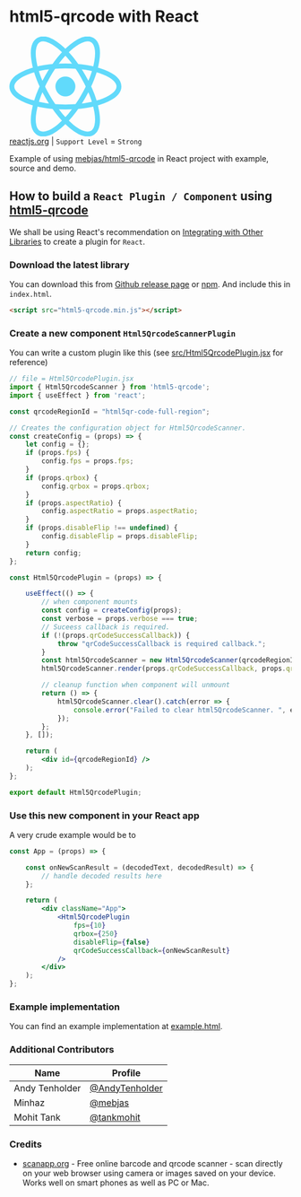 # html5-qrcode with React
<img src="data:image/svg+xml;base64,PHN2ZyB4bWxucz0iaHR0cDovL3d3dy53My5vcmcvMjAwMC9zdmciIHZpZXdCb3g9Ii0xMS41IC0xMC4yMzE3NCAyMyAyMC40NjM0OCI+CiAgPHRpdGxlPlJlYWN0IExvZ288L3RpdGxlPgogIDxjaXJjbGUgY3g9IjAiIGN5PSIwIiByPSIyLjA1IiBmaWxsPSIjNjFkYWZiIi8+CiAgPGcgc3Ryb2tlPSIjNjFkYWZiIiBzdHJva2Utd2lkdGg9IjEiIGZpbGw9Im5vbmUiPgogICAgPGVsbGlwc2Ugcng9IjExIiByeT0iNC4yIi8+CiAgICA8ZWxsaXBzZSByeD0iMTEiIHJ5PSI0LjIiIHRyYW5zZm9ybT0icm90YXRlKDYwKSIvPgogICAgPGVsbGlwc2Ugcng9IjExIiByeT0iNC4yIiB0cmFuc2Zvcm09InJvdGF0ZSgxMjApIi8+CiAgPC9nPgo8L3N2Zz4K" width="200px"><br>
[reactjs.org](https://reactjs.org/) | `Support Level` = `Strong`

Example of using [mebjas/html5-qrcode](https://github.com/mebjas/html5-qrcode) in React project with example, source and demo.

## How to build a `React Plugin / Component` using [html5-qrcode](https://github.com/mebjas/html5-qrcode)
We shall be using React's recommendation on [Integrating with Other Libraries](https://reactjs.org/docs/integrating-with-other-libraries.html) to create a plugin for `React`.

### Download the latest library
You can download this from [Github release page](https://github.com/mebjas/html5-qrcode/releases) or [npm](https://www.npmjs.com/package/html5-qrcode). And include this in `index.html`.

```html
<script src="html5-qrcode.min.js"></script>
```

### Create a new component `Html5QrcodeScannerPlugin`
You can write a custom plugin like this (see [src/Html5QrcodePlugin.jsx](./src/Html5QrcodePlugin.jsx) for reference)

```jsx
// file = Html5QrcodePlugin.jsx
import { Html5QrcodeScanner } from 'html5-qrcode';
import { useEffect } from 'react';

const qrcodeRegionId = "html5qr-code-full-region";

// Creates the configuration object for Html5QrcodeScanner.
const createConfig = (props) => {
    let config = {};
    if (props.fps) {
        config.fps = props.fps;
    }
    if (props.qrbox) {
        config.qrbox = props.qrbox;
    }
    if (props.aspectRatio) {
        config.aspectRatio = props.aspectRatio;
    }
    if (props.disableFlip !== undefined) {
        config.disableFlip = props.disableFlip;
    }
    return config;
};

const Html5QrcodePlugin = (props) => {

    useEffect(() => {
        // when component mounts
        const config = createConfig(props);
        const verbose = props.verbose === true;
        // Suceess callback is required.
        if (!(props.qrCodeSuccessCallback)) {
            throw "qrCodeSuccessCallback is required callback.";
        }
        const html5QrcodeScanner = new Html5QrcodeScanner(qrcodeRegionId, config, verbose);
        html5QrcodeScanner.render(props.qrCodeSuccessCallback, props.qrCodeErrorCallback);

        // cleanup function when component will unmount
        return () => {
            html5QrcodeScanner.clear().catch(error => {
                console.error("Failed to clear html5QrcodeScanner. ", error);
            });
        };
    }, []);

    return (
        <div id={qrcodeRegionId} />
    );
};

export default Html5QrcodePlugin;
```

### Use this new component in your React app
A very crude example would be to
```jsx
const App = (props) => {

    const onNewScanResult = (decodedText, decodedResult) => {
        // handle decoded results here
    };

    return (
        <div className="App">
            <Html5QrcodePlugin
                fps={10}
                qrbox={250}
                disableFlip={false}
                qrCodeSuccessCallback={onNewScanResult}
            />
        </div>
    );
};
```

### Example implementation
You can find an example implementation at [example.html](./example.html).

### Additional Contributors
| Name | Profile|
| ----- | ------ |
| Andy Tenholder| [@AndyTenholder](https://github.com/AndyTenholder) |
| Minhaz | [@mebjas](https://github.com/mebjas) |
| Mohit Tank| [@tankmohit](https://github.com/tankmohit) |

### Credits
 - [scanapp.org](https://scanapp.org) - Free online barcode and qrcode scanner - scan directly on your web browser using camera or images saved on your device. Works well on smart phones as well as PC or Mac.

